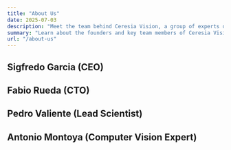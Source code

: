 ```yaml
---
title: "About Us"
date: 2025-07-03
description: "Meet the team behind Ceresia Vision, a group of experts dedicated to revolutionizing agriculture with computer vision."
summary: "Learn about the founders and key team members of Ceresia Vision."
url: "/about-us"
---
```

## Sigfredo Garcia (CEO)

## Fabio Rueda (CTO)

## Pedro Valiente (Lead Scientist)

## Antonio Montoya (Computer Vision Expert)